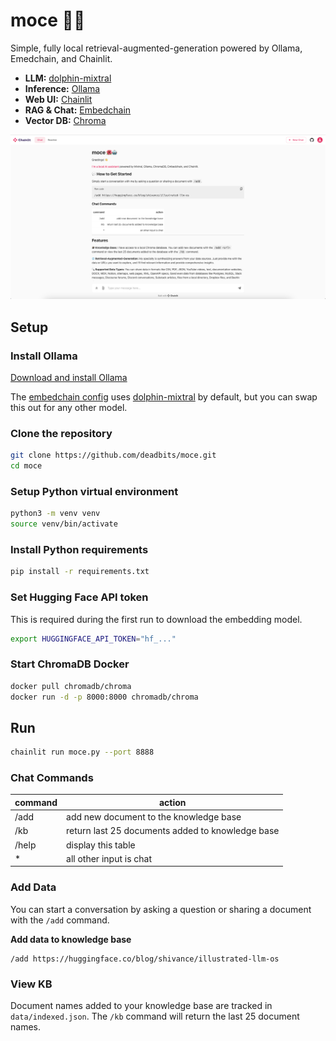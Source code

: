 # moce 🌺🤖

Simple, fully local retrieval-augmented-generation powered by Ollama, Emedchain, and Chainlit.

* **LLM:** [dolphin-mixtral](https://ollama.ai/library/dolphin-mixtral)
* **Inference:** [Ollama](https://ollama.ai/)
* **Web UI:** [Chainlit](https://chainlit.io/)
* **RAG & Chat:** [Embedchain](https://embedchain.ai/)
* **Vector DB:** [Chroma](https://www.trychroma.com/)

![chainlit ui](data/assets/chainlit_ui.png)

## Setup

### Install Ollama

[Download and install Ollama](https://ollama.ai/library/dolphin-mixtral)

The [embedchain config](data/config.yaml) uses [dolphin-mixtral](https://ollama.ai/library/dolphin-mixtral) by default, but you can swap this out for any other model.

### Clone the repository

```bash
git clone https://github.com/deadbits/moce.git
cd moce
```

### Setup Python virtual environment
```bash
python3 -m venv venv
source venv/bin/activate
```

### Install Python requirements

```bash
pip install -r requirements.txt
```

### Set Hugging Face API token
This is required during the first run to download the embedding model.

```bash
export HUGGINGFACE_API_TOKEN="hf_..."
```

### Start ChromaDB Docker
```bash
docker pull chromadb/chroma
docker run -d -p 8000:8000 chromadb/chroma
```

## Run
```bash
chainlit run moce.py --port 8888
```

### Chat Commands
| **command** | **action**                                            |
|-------------|-------------------------------------------------------|
| /add <url>       | add new document to the knowledge base           |
| /kb              | return last 25 documents added to knowledge base |
| /help            | display this table                               |
| *                | all other input is chat                          |

### Add Data
You can start a conversation by asking a question or sharing a document with the `/add` command.

**Add data to knowledge base**

```
/add https://huggingface.co/blog/shivance/illustrated-llm-os
```

### View KB
Document names added to your knowledge base are tracked in `data/indexed.json`.
The `/kb` command will return the last 25 document names.
